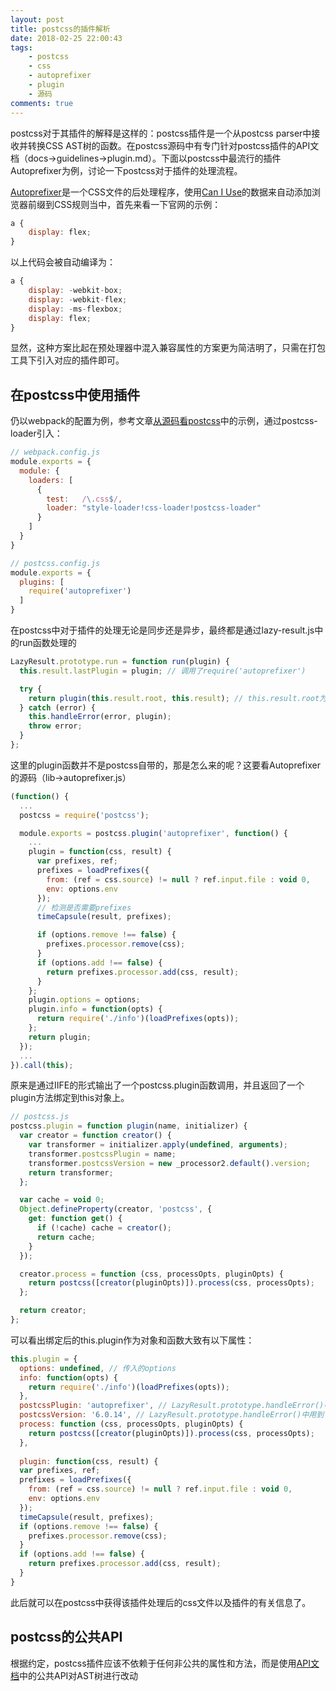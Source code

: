 ```yaml
---
layout: post
title: postcss的插件解析
date: 2018-02-25 22:00:43
tags: 
    - postcss
    - css
    - autoprefixer
    - plugin
    - 源码
comments: true
---
```


postcss对于其插件的解释是这样的：postcss插件是一个从postcss parser中接收并转换CSS AST树的函数。在postcss源码中有专门针对postcss插件的API文档（docs->guidelines->plugin.md）。下面以postcss中最流行的插件Autoprefixer为例，讨论一下postcss对于插件的处理流程。

[Autoprefixer](https://github.com/postcss/autoprefixer)是一个CSS文件的后处理程序，使用[Can I Use](https://caniuse.com/)的数据来自动添加浏览器前缀到CSS规则当中，首先来看一下官网的示例：

```js
a {
    display: flex;
}
```

以上代码会被自动编译为：

```js
a {
    display: -webkit-box;
    display: -webkit-flex;
    display: -ms-flexbox;
    display: flex;
}
```

显然，这种方案比起在预处理器中混入兼容属性的方案更为简洁明了，只需在打包工具下引入对应的插件即可。


<!-- more -->

## 在postcss中使用插件

仍以webpack的配置为例，参考文章[从源码看postcss](https://sydot.github.io/2018/02/08/%E4%BB%8E%E6%BA%90%E7%A0%81%E7%9C%8Bpostcss/)中的示例，通过postcss-loader引入：

```js
// webpack.config.js
module.exports = {
  module: {
    loaders: [
      {
        test:   /\.css$/,
        loader: "style-loader!css-loader!postcss-loader"
      }
    ]
  }
}

// postcss.config.js
module.exports = {
  plugins: [
    require('autoprefixer')
  ]
}
```

在postcss中对于插件的处理无论是同步还是异步，最终都是通过lazy-result.js中的run函数处理的

```js
LazyResult.prototype.run = function run(plugin) {
  this.result.lastPlugin = plugin; // 调用了require('autoprefixer')

  try {
    return plugin(this.result.root, this.result); // this.result.root为postcss解析的AST树
  } catch (error) {
    this.handleError(error, plugin);
    throw error;
  }
};
```

这里的plugin函数并不是postcss自带的，那是怎么来的呢？这要看Autoprefixer的源码（lib->autoprefixer.js）

```js
(function() {
  ...
  postcss = require('postcss');

  module.exports = postcss.plugin('autoprefixer', function() {
    ...
    plugin = function(css, result) {
      var prefixes, ref;
      prefixes = loadPrefixes({
        from: (ref = css.source) != null ? ref.input.file : void 0,
        env: options.env
      });
      // 检测是否需要prefixes
      timeCapsule(result, prefixes);

      if (options.remove !== false) {
        prefixes.processor.remove(css);
      }
      if (options.add !== false) {
        return prefixes.processor.add(css, result);
      }
    };
    plugin.options = options;
    plugin.info = function(opts) {
      return require('./info')(loadPrefixes(opts));
    };
    return plugin;
  });
  ...
}).call(this);
```

原来是通过IIFE的形式输出了一个postcss.plugin函数调用，并且返回了一个plugin方法绑定到this对象上。

```js
// postcss.js
postcss.plugin = function plugin(name, initializer) {
  var creator = function creator() {
    var transformer = initializer.apply(undefined, arguments);
    transformer.postcssPlugin = name;
    transformer.postcssVersion = new _processor2.default().version;
    return transformer;
  };

  var cache = void 0;
  Object.defineProperty(creator, 'postcss', {
    get: function get() {
      if (!cache) cache = creator();
      return cache;
    }
  });

  creator.process = function (css, processOpts, pluginOpts) {
    return postcss([creator(pluginOpts)]).process(css, processOpts);
  };

  return creator;
};
```

可以看出绑定后的this.plugin作为对象和函数大致有以下属性：

```js
this.plugin = {
  options: undefined, // 传入的options
  info: function(opts) {
    return require('./info')(loadPrefixes(opts));
  },
  postcssPlugin: 'autoprefixer', // LazyResult.prototype.handleError()中用到
  postcssVersion: '6.0.14', // LazyResult.prototype.handleError()中用到
  process: function (css, processOpts, pluginOpts) {
    return postcss([creator(pluginOpts)]).process(css, processOpts);
  },
  
  plugin: function(css, result) {
  var prefixes, ref;
  prefixes = loadPrefixes({
    from: (ref = css.source) != null ? ref.input.file : void 0,
    env: options.env
  });
  timeCapsule(result, prefixes);
  if (options.remove !== false) {
    prefixes.processor.remove(css);
  }
  if (options.add !== false) {
    return prefixes.processor.add(css, result);
  }
}
```

此后就可以在postcss中获得该插件处理后的css文件以及插件的有关信息了。

## postcss的公共API

根据约定，postcss插件应该不依赖于任何非公共的属性和方法，而是使用[API文档](http://api.postcss.org/)中的公共API对AST树进行改动




